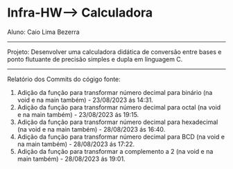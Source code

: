 # Infra-HW--> Calculadora

Aluno: Caio Lima Bezerra 

----------------------------------------------------------

Projeto: 
Desenvolver uma calculadora didática de conversão entre bases e ponto flutuante de precisão simples e dupla em linguagem C.

----------------------------------------------------------

Relatório dos Commits do cógigo fonte: 
1. Adição da função para transformar número decimal para binário (na void e na main também) - 23/08/2023 ás 14:31.
2. Adição da função para transformar número decimal para octal (na void e na main também) - 23/08/2023 ás 19:15.
3. Adição da função para transformar número decimal para hexadecimal (na void e na main também) - 28/08/2023 ás 16:40.
4. Adição da função para transformar número decimal para BCD (na void e na main também) - 28/08/2023 ás 17:22.
5. Adição da função para transformar a complemento a 2 (na void e na main também) - 28/08/2023 ás 19:01.
